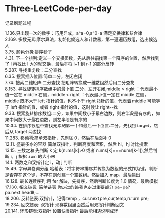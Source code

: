 # Three-LeetCode-per-day

记录刷题过程

1.136.只出现一次的数字：巧用异或，a^a=0,a^0=a 满足交换律和结合律  
2.169. 多数元素:摩尔算法，初始化候选人和计数器，第一遍遍历数组，选出候选人  
3.75. 颜色分类:排序秒了  
4.31. 下一个排列:定义一个交换函数，先从后往前找第一个降序的位置，然后找到了 l 再找比 l 大的就交换，最后将将 l+1 到 r-1 的部分反转  
5.287. 寻找重复数：二分查找  
6.35. 搜索插入位置:简单二分，左闭右闭  
7.74. 搜索二维矩阵:二分查找 把矩阵转换成一维数组然后用二分查找  
8.153. 寻找旋转排序数组中的最小值 二分，左开右闭,middle > right ：代表最小值一定在 middle 右侧，middle < right ：代表最小值一定在 middle 左侧，middle 既不大于 left 指针的值，也不小于 right 指针的值，代表着 middle 可能等于 left 指针的值，或者 right 指针的值，这时候让 right--找  
9.33. 搜索旋转排序数组:二分，如果中间数小于最右边数，则右半段是有序的，如果中间数大于最右边数，则左半段是有序的  
10.34. 在排序数组中查找元素的第一个和最后一个位置:二分，先找到 target，然后从 target 两边找  
11.283. 移动零:简单双指针，先删除 0，然后在后面补 0  
12.11. 盛最多水的容器 简单双指针，判断高度和面积，然后 hi，hj 对比搜索  
13.15. 三数之和 先判断 k 定 k(nums[k]>0 或者 nums[k]===nums[k-1]),然后判断 i，j 根据 sum 的大小来  
14.1. 两数之和双指针定 i，动 j 判断  
15.49. 字母异位词分组 哈希表：将字符串排序并转换为数组的形式作为键，判断是否存在这个键，不存在则创建一个空数组。然后加入 map，最后输出  
16.128. 最长连续序列:用 fer 解决，先排序，然后判断长度为 1,0 情况，最后模拟  
17.160. 相交链表: 简单链表 你走过的路我也走过重要部分 pa=pa?pa.next:headB;...  
18.206. 反转链表:双指针，记得 temp ，cur.next,pre,cur,temp,ruturn pre;  
19.234. 回文链表: 双指针 现存数组里面然后用双指针判断回文  
20.141. 环形链表:双指针 设置快慢指针 最后能相遇说明成环
